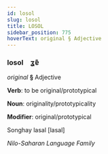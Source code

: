 ```yaml
---
id: losol
slug: losol
title: LOSOL
sidebar_position: 775
hoverText: original § Adjective
---
```


### losol&emsp;<span kind="abugida">ʓɐ͊</span>

*original* **§** Adjective

**Verb**: to be original/prototypical

**Noun**: originality/prototypicality

**Modifier**: original/prototypical

Songhay lasal [lasal]

*Nilo-Saharan Language Family*
